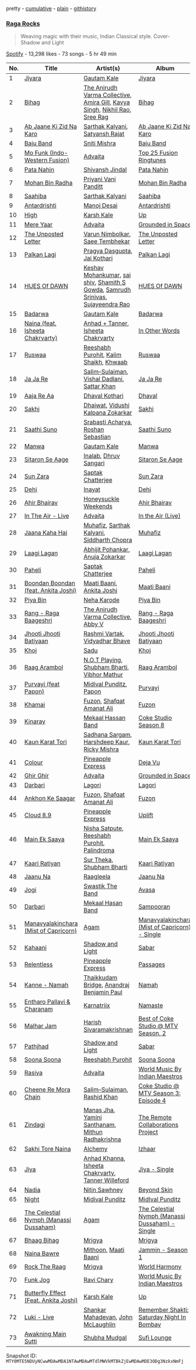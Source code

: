 pretty - [cumulative](/playlists/cumulative/37i9dQZF1DX8pmtpgsUtwS.md) - [plain](/playlists/plain/37i9dQZF1DX8pmtpgsUtwS) - [githistory](https://github.githistory.xyz/mackorone/spotify-playlist-archive/blob/main/playlists/plain/37i9dQZF1DX8pmtpgsUtwS)

### [Raga Rocks](https://open.spotify.com/playlist/37i9dQZF1DX8pmtpgsUtwS)

> Weaving magic with their music, Indian Classical style\. Cover\- Shadow and Light

[Spotify](https://open.spotify.com/user/spotify) - 13,298 likes - 73 songs - 5 hr 49 min

| No. | Title | Artist(s) | Album | Length |
|---|---|---|---|---|
| 1 | [Jiyara](https://open.spotify.com/track/3wtUeVGw8hOlJCVRxtjtZY) | [Gautam Kale](https://open.spotify.com/artist/3u6Ygzg3VWXrHHIbgdp1CL) | [Jiyara](https://open.spotify.com/album/4jyfJKuTlSVfve70u1jUvv) | 2:36 |
| 2 | [Bihag](https://open.spotify.com/track/5pcewCfXI5xVVdDsPQbi4g) | [The Anirudh Varma Collective](https://open.spotify.com/artist/3bD7WaIwFeJMNv8smNGODB), [Amira Gill](https://open.spotify.com/artist/3ZW8Uj45dj58KkgqkFBLIS), [Kavya Singh](https://open.spotify.com/artist/3wfNDxeCBMNpbxBhKOk6rm), [Nikhil Rao](https://open.spotify.com/artist/6OSQbUN4wMOyMEEBsG5u5S), [Sree Rag](https://open.spotify.com/artist/5tDlXhji6JOZh7wTiWK3h5) | [Bihag](https://open.spotify.com/album/3K2vEVbx5qQ3I4PYTWPdKy) | 5:53 |
| 3 | [Ab Jaane Ki Zid Na Karo](https://open.spotify.com/track/2XvA8l5nma3jDO5onG3skp) | [Sarthak Kalyani](https://open.spotify.com/artist/33ZaVn459vwF8UVDS6sWxh), [Satyansh Rajat](https://open.spotify.com/artist/2WvmxUMd2Pnekw7iHHyWLk) | [Ab Jaane Ki Zid Na Karo](https://open.spotify.com/album/1rmVytV1T9RRk8pr6jPsgd) | 3:01 |
| 4 | [Baju Band](https://open.spotify.com/track/6pygtqf5cO7uiy9kgbY8KD) | [Sniti Mishra](https://open.spotify.com/artist/1N1zYh2GCcsgr0E4UfcRy2) | [Baju Band](https://open.spotify.com/album/5c80mJiH3c7rKKQ7HVp49f) | 4:18 |
| 5 | [Mo Funk \(Indo\-Western Fusion\)](https://open.spotify.com/track/4C95pR86Pp1CiRDJQnGFWk) | [Advaita](https://open.spotify.com/artist/4FMduZvsMYM69TKN3i0YRp) | [Top 25 Fusion Ringtunes](https://open.spotify.com/album/1FNe4CLnDIwT9GBfxAIwJ1) | 1:39 |
| 6 | [Pata Nahin](https://open.spotify.com/track/6JclMezRpieefEcYchmSe5) | [Shivansh Jindal](https://open.spotify.com/artist/4jOKBnkdydJAPCmacFHDA9) | [Pata Nahin](https://open.spotify.com/album/2YIzspPB4PB1fb7JWc5qlj) | 3:29 |
| 7 | [Mohan Bin Radha](https://open.spotify.com/track/5uSh9y1mJ3oIZJv0VitrOX) | [Priyani Vani Panditt](https://open.spotify.com/artist/3ZjqqgZQ6iRWu3YZYISLB8) | [Mohan Bin Radha](https://open.spotify.com/album/2UQkdO6LhoeUUu0ex60FX1) | 3:19 |
| 8 | [Saahiba](https://open.spotify.com/track/72ZCskgfexMXQ7k9E0qx5l) | [Sarthak Kalyani](https://open.spotify.com/artist/33ZaVn459vwF8UVDS6sWxh) | [Saahiba](https://open.spotify.com/album/0Atpcs1HndL61F1zQO8BYV) | 4:54 |
| 9 | [Antardrishti](https://open.spotify.com/track/4rNJBbAp5K7ZVcWuDohvbM) | [Manoj Desai](https://open.spotify.com/artist/7Kq8P0vYoCvqNQGvv1UjFn) | [Antardrishti](https://open.spotify.com/album/0lUBXdBbOGb5ztJdXSUd0M) | 4:32 |
| 10 | [High](https://open.spotify.com/track/6Hmi8Jfvluc8fLpIrdsqIC) | [Karsh Kale](https://open.spotify.com/artist/5KNQvpxpsSUsL8Mon7SjYn) | [Up](https://open.spotify.com/album/6VjOF7kwF60XQ9LxSgABZA) | 2:46 |
| 11 | [Mere Yaar](https://open.spotify.com/track/1OUXH35gQqdsZzrdGEkqkN) | [Advaita](https://open.spotify.com/artist/4FMduZvsMYM69TKN3i0YRp) | [Grounded in Space](https://open.spotify.com/album/1yK7ntJYhALEey1VQTTrMw) | 3:45 |
| 12 | [The Unposted Letter](https://open.spotify.com/track/1xuLfcXNcA3J2qLZGFQ3kB) | [Varun Nimbolkar](https://open.spotify.com/artist/3dmI9UkzIOZZeHcdLJfXZs), [Saee Tembhekar](https://open.spotify.com/artist/3TJyCCTVwoTQo1FQ5xxuKm) | [The Unposted Letter](https://open.spotify.com/album/48hMn9wMVg6fRDYXCH06hY) | 4:14 |
| 13 | [Palkan Lagi](https://open.spotify.com/track/5n3WlH86m4OTnctsTv6JYM) | [Pragya Dasgupta](https://open.spotify.com/artist/4GYA4XRktJKOgy4ndFNcH9), [Jai Kothari](https://open.spotify.com/artist/21XfMuFWn5kc6kWCKuc3BW) | [Palkan Lagi](https://open.spotify.com/album/4oAiwIn4sXm8UTVtyPcpWg) | 2:49 |
| 14 | [HUES Of DAWN](https://open.spotify.com/track/0Vpe8MGbNeVD5dRIPY3gZa) | [Keshav Mohankumar](https://open.spotify.com/artist/5G29sllOnlnqJf5SGyEP1u), [sai shiv](https://open.spotify.com/artist/1bYiS5Rw8rpm8JxDoEUWga), [Shamith S Gowda](https://open.spotify.com/artist/5f7jMNBP9S7osyGl7wPz7i), [Samrudh Srinivas](https://open.spotify.com/artist/5sm5js0tVo2wEgBVTmOwX7), [Sujayeendra Rao](https://open.spotify.com/artist/53sLC21LuaFVnLHAPk80FE) | [HUES Of DAWN](https://open.spotify.com/album/3vbnOOJa9AL5DXz0zSSbOX) | 4:10 |
| 15 | [Badarwa](https://open.spotify.com/track/7FkI3zkAGGL7q09PxpmpY4) | [Gautam Kale](https://open.spotify.com/artist/3u6Ygzg3VWXrHHIbgdp1CL) | [Badarwa](https://open.spotify.com/album/2IogLl0Rn9jq8Ru17JPihQ) | 3:44 |
| 16 | [Naina \(feat\. Isheeta Chakrvarty\)](https://open.spotify.com/track/3wfrzxr2n7RmtPakWCULys) | [Anhad + Tanner](https://open.spotify.com/artist/5V4PIa2khOUA4o5HUd5fhZ), [Isheeta Chakrvarty](https://open.spotify.com/artist/44hBrSWimAgWD5iqB16XId) | [In Other Words](https://open.spotify.com/album/3mL6fwYvMOzFSPdjFsOoso) | 5:31 |
| 17 | [Ruswaa](https://open.spotify.com/track/57sbDFoOKvZTd2D13slsKf) | [Reeshabh Purohit](https://open.spotify.com/artist/0fCayDnRBfH5Skewe8os7E), [Kalim Shaikh](https://open.spotify.com/artist/1lEYogfDxYP1Iu3VIh4eXW), [Khwaab](https://open.spotify.com/artist/1fQt9x3P87d8ggkdU2hUDx) | [Ruswaa](https://open.spotify.com/album/3LzXbL4Wgtwp9Q1Ji0wUKx) | 4:29 |
| 18 | [Ja Ja Re](https://open.spotify.com/track/7fVYiLYOph8btMb6BxCTZP) | [Salim–Sulaiman](https://open.spotify.com/artist/6ohaQzKaXrobAL8paLSaxq), [Vishal Dadlani](https://open.spotify.com/artist/6CXEwIaXYfVJ84biCxqc9k), [Sattar Khan](https://open.spotify.com/artist/0wART8J53ZbpAN7kFqkqjn) | [Ja Ja Re](https://open.spotify.com/album/52U7TP7dILVI4hue1faGh2) | 3:42 |
| 19 | [Aaja Re Aa](https://open.spotify.com/track/15NlM8OSlUW3GkuqYJjOVF) | [Dhaval Kothari](https://open.spotify.com/artist/2Nu84CgIbMyb8wgAg3xLEt) | [Dhaval](https://open.spotify.com/album/06ILXcoSTF1EPgrc7tjLHq) | 3:55 |
| 20 | [Sakhi](https://open.spotify.com/track/1nlgs8u9AEoIljf13DBWnQ) | [Dhaiwat](https://open.spotify.com/artist/0MDNPCoSJLI4iBkIFBTnob), [Vidushi Kalpana Zokarkar](https://open.spotify.com/artist/12r2xD99LYO5hrilYhAFXV) | [Sakhi](https://open.spotify.com/album/3iRKkWNQQ2EnnAA5jA4sAZ) | 4:19 |
| 21 | [Saathi Suno](https://open.spotify.com/track/1lFaXChk2zP7c07pI9Eq6L) | [Srabasti Acharya](https://open.spotify.com/artist/6NHoiPWSlDS9qUsjrQGmFz), [Roshan Sebastian](https://open.spotify.com/artist/72fjH95OAer1Y0g78l5QaM) | [Saathi Suno](https://open.spotify.com/album/3X5OxWtugyB7Yt1tyyg9qI) | 2:16 |
| 22 | [Manwa](https://open.spotify.com/track/1hGwx6Sr7kzdycdPBoIQ2C) | [Gautam Kale](https://open.spotify.com/artist/3u6Ygzg3VWXrHHIbgdp1CL) | [Manwa](https://open.spotify.com/album/1VcBUBWM2GZZZhBWMo3ZNZ) | 3:59 |
| 23 | [Sitaron Se Aage](https://open.spotify.com/track/5w6Re5qMoUThE3kXkCq6qq) | [Inalab](https://open.spotify.com/artist/1V35EvdYcs0Z1cWvnWuyVf), [Dhruv Sangari](https://open.spotify.com/artist/6VGfXWL2EDRPXa6BcfuCyO) | [Sitaron Se Aage](https://open.spotify.com/album/2ugD3VcnOuY42pKSduQyDG) | 4:02 |
| 24 | [Sun Zara](https://open.spotify.com/track/7DyPHqF9CMwJR91bLz9asc) | [Saptak Chatterjee](https://open.spotify.com/artist/7rcHjaw38oHqxTjwQUnlRc) | [Sun Zara](https://open.spotify.com/album/3XMI944U1p5kewsygWhA50) | 5:23 |
| 25 | [Dehi](https://open.spotify.com/track/3dcxfK2dv5Wx41biEuRiZd) | [Inayat](https://open.spotify.com/artist/5jbBzjNgAiqpsNEOmOP448) | [Dehi](https://open.spotify.com/album/3JwEPc7W3rVTRv0rfHaHw5) | 4:33 |
| 26 | [Ahir Bhairav](https://open.spotify.com/track/3izOUe13B7GBFb181eKujB) | [Honeysuckle Weekends](https://open.spotify.com/artist/30Jmjb5tjtHwwAX51M2yn2) | [Ahir Bhairav](https://open.spotify.com/album/0WrdiH1EH8dv7DMf1HieYW) | 5:39 |
| 27 | [In The Air \- Live](https://open.spotify.com/track/6cPVvyzI5HSfzgYp9sQRw6) | [Advaita](https://open.spotify.com/artist/4FMduZvsMYM69TKN3i0YRp) | [In the Air \(Live\)](https://open.spotify.com/album/4FO7sPSNKBYaE9rXrU9jAH) | 6:53 |
| 28 | [Jaana Kaha Hai](https://open.spotify.com/track/6aHl7WFS38wYezyWHTdghb) | [Muhafiz](https://open.spotify.com/artist/6pwzflaMKjxNpkXFtaYZo9), [Sarthak Kalyani](https://open.spotify.com/artist/33ZaVn459vwF8UVDS6sWxh), [Siddharth Chopra](https://open.spotify.com/artist/0HIZoRSgTwczAwI7zTp7fx) | [Muhafiz](https://open.spotify.com/album/3i1b37UcMyjpG5vF5G3TMz) | 4:32 |
| 29 | [Laagi Lagan](https://open.spotify.com/track/1lC0VabWt3G9jSm3tLnh7B) | [Abhijit Pohankar](https://open.spotify.com/artist/04FGMCgYEvpf6my4V7ltxY), [Anuja Zokarkar](https://open.spotify.com/artist/41nGHynGUDOWMtq9aiIJpE) | [Laagi Lagan](https://open.spotify.com/album/0pe7KWucbu7xaHnjeq1mNY) | 4:15 |
| 30 | [Paheli](https://open.spotify.com/track/4eo3ayeUmwkuLTWpVMONQW) | [Saptak Chatterjee](https://open.spotify.com/artist/7rcHjaw38oHqxTjwQUnlRc) | [Paheli](https://open.spotify.com/album/7MWI2JOWQ0imHeZdxnJv8W) | 5:24 |
| 31 | [Boondan Boondan \(feat\. Ankita Joshi\)](https://open.spotify.com/track/5Nhvabw21YaRwoFwEZr3Uu) | [Maati Baani](https://open.spotify.com/artist/07mqL75cnHcpiu3f8vKgYn), [Ankita Joshi](https://open.spotify.com/artist/6nXrB6fb3HwgMXYZ8VNmhS) | [Maati Baani](https://open.spotify.com/album/3ouYJEEpLO73hey4E943zf) | 4:33 |
| 32 | [Piya Bin](https://open.spotify.com/track/4YywWFs8sY6RTmrG6LtLbS) | [Neha Karode](https://open.spotify.com/artist/4GUWRLqQ58vGlU9aIfC9QN) | [Piya Bin](https://open.spotify.com/album/3zE8ltqvpzow4RixaSewqD) | 3:42 |
| 33 | [Rang \- Raga Baageshri](https://open.spotify.com/track/2L5XVJGJBrDmG7W8ImYvwZ) | [The Anirudh Varma Collective](https://open.spotify.com/artist/3bD7WaIwFeJMNv8smNGODB), [Abby V](https://open.spotify.com/artist/73VDhvYEhL7FbnDPaNTUmX) | [Rang \- Raga Baageshri](https://open.spotify.com/album/1YsrnSEmy0IKl851qSY7fm) | 6:38 |
| 34 | [Jhooti Jhooti Batiyaan](https://open.spotify.com/track/4v3WPlfSD6afqEcWZ1GDS6) | [Rashmi Vartak](https://open.spotify.com/artist/1gAQLd6tPlYX8mj1q7UDoU), [Vidyadhar Bhave](https://open.spotify.com/artist/4zc43b1OJ3CUlkuisH4bRg) | [Jhooti Jhooti Batiyaan](https://open.spotify.com/album/4stZhzbynvnfaqNTEYVDq0) | 4:41 |
| 35 | [Khoj](https://open.spotify.com/track/3aButYpzDGkf4yv1PzvKyZ) | [Sadu](https://open.spotify.com/artist/7nIyYYhfmY8GwrzqfjqKor) | [Khoj](https://open.spotify.com/album/04K7vDU9bd1RIfsQc1RgJm) | 4:39 |
| 36 | [Raag Arambol](https://open.spotify.com/track/7MWBLeU484rgu2KlDWoNca) | [N.O.T Playing](https://open.spotify.com/artist/0KYq0CgrsDybHfbLn4LWzv), [Shubham Bharti](https://open.spotify.com/artist/2UyCgL8Z7Y1wANtfzFVyHw), [Vibhor Mathur](https://open.spotify.com/artist/0dTOWWinij8WFStgZyYqKz) | [Raag Arambol](https://open.spotify.com/album/2lR2SKMpG4d8Tkf5uFsu60) | 4:58 |
| 37 | [Purvayi \(feat Papon\)](https://open.spotify.com/track/2FBsVowygJJv4lg32ZHk5l) | [Midival Punditz](https://open.spotify.com/artist/7GmnD2XZleQw8PPzRJV7FY), [Papon](https://open.spotify.com/artist/2FPwX3Gh0w4Qr1v3zSTtcT) | [Purvayi](https://open.spotify.com/album/4Gi91Mb6apBXFFq0kIqQJ7) | 5:10 |
| 38 | [Khamaj](https://open.spotify.com/track/33yJbICPApS1o2lJi2w4Rq) | [Fuzon](https://open.spotify.com/artist/2yE29no7fHNeyPRIIiwaJ4), [Shafqat Amanat Ali](https://open.spotify.com/artist/5SuRAj1A9FEHj5NxS86YAm) | [Fuzon](https://open.spotify.com/album/2Rywbx5yGiaZfvwDilTSZS) | 6:55 |
| 39 | [Kinaray](https://open.spotify.com/track/3chvS4B3KaT7wCyoVLO88I) | [Mekaal Hassan Band](https://open.spotify.com/artist/0XSTzPae7xbdt1ZH0fbpZR) | [Coke Studio Season 8](https://open.spotify.com/album/2CRqrw12XjBt4z9LI5LhH7) | 4:21 |
| 40 | [Kaun Karat Tori](https://open.spotify.com/track/5PtXYu9VicndmpxSlBBJiE) | [Sadhana Sargam](https://open.spotify.com/artist/1HGMG8RHvcu1mfdM9MeTek), [Harshdeep Kaur](https://open.spotify.com/artist/3xU8YsNNkmWSPewlB18NUz), [Ricky Mishra](https://open.spotify.com/artist/7mYlkjAhTUxmsmhaQdM9wE) | [Kaun Karat Tori](https://open.spotify.com/album/0Etxqxv754zfzSmIIDCI3S) | 4:57 |
| 41 | [Colour](https://open.spotify.com/track/6MB1AzWyL7v1EQ3yIs2MjI) | [Pineapple Express](https://open.spotify.com/artist/68l0QuZV2CAaQqXP4o75fn) | [Deja Vu](https://open.spotify.com/album/2I7m8ajkcmyuaYWdVG2VoC) | 4:01 |
| 42 | [Ghir Ghir](https://open.spotify.com/track/56iw7QosAXwrOfu5WLQNSe) | [Advaita](https://open.spotify.com/artist/4FMduZvsMYM69TKN3i0YRp) | [Grounded in Space](https://open.spotify.com/album/1yK7ntJYhALEey1VQTTrMw) | 5:05 |
| 43 | [Darbari](https://open.spotify.com/track/1MOr3uybB75iYHANe7QQxi) | [Lagori](https://open.spotify.com/artist/1qnNpqNICqHeFjbBLD58M6) | [Lagori](https://open.spotify.com/album/2TC3054e2XIppYE6tCwqcr) | 5:08 |
| 44 | [Ankhon Ke Saagar](https://open.spotify.com/track/3DnaAKpexBd35Jwdk63Go6) | [Fuzon](https://open.spotify.com/artist/2yE29no7fHNeyPRIIiwaJ4), [Shafqat Amanat Ali](https://open.spotify.com/artist/5SuRAj1A9FEHj5NxS86YAm) | [Fuzon](https://open.spotify.com/album/2Rywbx5yGiaZfvwDilTSZS) | 5:43 |
| 45 | [Cloud 8.9](https://open.spotify.com/track/6WWHC3W4wFROHcZXfuHBjG) | [Pineapple Express](https://open.spotify.com/artist/68l0QuZV2CAaQqXP4o75fn) | [Uplift](https://open.spotify.com/album/7CbP0jtXR00EFqdBNfh6zy) | 3:00 |
| 46 | [Main Ek Saaya](https://open.spotify.com/track/2Ol5Fwol3OzzdYi0rdATr4) | [Nisha Satpute](https://open.spotify.com/artist/4F0EXuNCrBbH7l5F10jomr), [Reeshabh Purohit](https://open.spotify.com/artist/0fCayDnRBfH5Skewe8os7E), [Palindroma](https://open.spotify.com/artist/3PuxxokqacjCK4pqSLIUDi) | [Main Ek Saaya](https://open.spotify.com/album/0OTaaZ0FFdOzk1jbinLbvX) | 4:56 |
| 47 | [Kaari Ratiyan](https://open.spotify.com/track/61HmBLqgmXZ3OD5VbJJonJ) | [Sur Theka](https://open.spotify.com/artist/3S4wZE6TszUWEKsKpHwM4c), [Shubham Bharti](https://open.spotify.com/artist/6Eg7ybH9CngAoprNXJCi4s) | [Kaari Ratiyan](https://open.spotify.com/album/7kFY7FBVmrkJDSelKXxC36) | 5:39 |
| 48 | [Jaanu Na](https://open.spotify.com/track/7jIDC6SCqRjUHPpWnLz3bk) | [Raagleela](https://open.spotify.com/artist/2Geg1cWt0ykB25YCAcqpTe) | [Jaanu Na](https://open.spotify.com/album/3pJ8bTunf1MclONNhmpMbb) | 4:36 |
| 49 | [Jogi](https://open.spotify.com/track/0h0gWburhWxIhV9h7kyX3l) | [Swastik The Band](https://open.spotify.com/artist/740SYcL7Hl2TatDM2wYV8V) | [Avasa](https://open.spotify.com/album/07iHCQyQ69gc8c13fdmqhh) | 6:16 |
| 50 | [Darbari](https://open.spotify.com/track/20bzZEYSjIxfyUUW1McxNC) | [Mekaal Hasan Band](https://open.spotify.com/artist/2uU2C4SNKcHqBzPjRrBvVy) | [Sampooran](https://open.spotify.com/album/21MMf1Nv9iD4XVkLf91TQl) | 5:16 |
| 51 | [Manavyalakinchara \(Mist of Capricorn\)](https://open.spotify.com/track/7AT9jIs9H7tFjxEXmilL94) | [Agam](https://open.spotify.com/artist/4DHXXUP4qza7DacDKVT23G) | [Manavyalakinchara \(Mist of Capricorn\) \- Single](https://open.spotify.com/album/2XK1UiouCCaYULpvuwn1WR) | 5:49 |
| 52 | [Kahaani](https://open.spotify.com/track/7oRuSgwhqOH15SYxsCY45W) | [Shadow and Light](https://open.spotify.com/artist/6BG3rlgfBM8V8JStjm7IFa) | [Sabar](https://open.spotify.com/album/6HBuyYm1e9up6Er9hwH8BL) | 4:20 |
| 53 | [Relentless](https://open.spotify.com/track/6ZpjdjhEmPlAfOdfIXb7ck) | [Pineapple Express](https://open.spotify.com/artist/68l0QuZV2CAaQqXP4o75fn) | [Passages](https://open.spotify.com/album/2sqFUBxxXyXnW4oJc6CkNA) | 4:18 |
| 54 | [Kanne \- Namah](https://open.spotify.com/track/3HIY7dBeJVAl8lIkFijDd7) | [Thaikkudam Bridge](https://open.spotify.com/artist/0kf7l9HNKxJcq6cgSjSWGI), [Anandraj Benjamin Paul](https://open.spotify.com/artist/2mx8hHr8DpgOzv6gURprW5) | [Namah](https://open.spotify.com/album/0rwlL4cHDpPHUhdMGlk3Ew) | 4:55 |
| 55 | [Entharo Pallavi & Charanam](https://open.spotify.com/track/4RIsoFzJNlHPhDso4oN2wF) | [Karnatriix](https://open.spotify.com/artist/0rhuXpjseoAieJYuBKQwR6) | [Namaste](https://open.spotify.com/album/1gXEGqRmzf1wIdefis4hKi) | 4:54 |
| 56 | [Malhar Jam](https://open.spotify.com/track/3r3CObkpZZZdE3ku4cAETG) | [Harish Sivaramakrishnan](https://open.spotify.com/artist/3B3pVT24J4ROpfNDEqmEt2) | [Best of Coke Studio @ MTV Season, 2](https://open.spotify.com/album/1GIBAN61IL1pabms1VRRHK) | 6:08 |
| 57 | [Pathjhad](https://open.spotify.com/track/4Q7UfNfqcehy5HYebOdsqG) | [Shadow and Light](https://open.spotify.com/artist/6BG3rlgfBM8V8JStjm7IFa) | [Sabar](https://open.spotify.com/album/6HBuyYm1e9up6Er9hwH8BL) | 4:14 |
| 58 | [Soona Soona](https://open.spotify.com/track/4fLUs9zH9fOt8S22UgT9os) | [Reeshabh Purohit](https://open.spotify.com/artist/0fCayDnRBfH5Skewe8os7E) | [Soona Soona](https://open.spotify.com/album/0N3YOWyeQwMFPcGWG5J0d4) | 5:24 |
| 59 | [Rasiya](https://open.spotify.com/track/3HFJPw9sU2Ks2290Rlt3tU) | [Advaita](https://open.spotify.com/artist/4FMduZvsMYM69TKN3i0YRp) | [World Music By Indian Maestros](https://open.spotify.com/album/4PBgCpCGwiiLE8xZrOdXH2) | 5:38 |
| 60 | [Cheene Re Mora Chain](https://open.spotify.com/track/68xzxJGAD5oEboBynf2x8s) | [Salim–Sulaiman](https://open.spotify.com/artist/6ohaQzKaXrobAL8paLSaxq), [Rashid Khan](https://open.spotify.com/artist/1cw8NspBF8JctQm5rpn3pv) | [Coke Studio @ MTV Season 3: Episode 4](https://open.spotify.com/album/7ibgPjvOjOElrp5rHI6qJ4) | 5:36 |
| 61 | [Zindagi](https://open.spotify.com/track/2S3n6oSULmI2W7pSXyncHv) | [Manas Jha](https://open.spotify.com/artist/6i6fq3UQUhlsntPbYVfLGN), [Yamini Santhanam](https://open.spotify.com/artist/4N3qb296KI7IggmjraDzBZ), [Mithun Radhakrishna](https://open.spotify.com/artist/0EvmRT6hXZFYVKQ5o1CJaz) | [The Remote Collaborations Project](https://open.spotify.com/album/5T1azLivhGbCm6WkM0JoKL) | 3:20 |
| 62 | [Sakhi Tore Naina](https://open.spotify.com/track/2lY5KsyD4zAHE0c3VjQx1o) | [Alchemy](https://open.spotify.com/artist/3wtbgKMLTqcBw9vDjbyDLP) | [Izhaar](https://open.spotify.com/album/2zJyzV6ipeDC3ljFOWmYND) | 4:37 |
| 63 | [Jiya](https://open.spotify.com/track/2wXxCbgiBrHmmM14IvnO21) | [Anhad Khanna](https://open.spotify.com/artist/5OUUNYBRTJTZeBInV8YwnR), [Isheeta Chakrvarty](https://open.spotify.com/artist/44hBrSWimAgWD5iqB16XId), [Tanner Willeford](https://open.spotify.com/artist/5C8Tg9rWsDywuMpk88r3PR) | [Jiya \- Single](https://open.spotify.com/album/2q7wgmu7eCHZjOltqFw8o7) | 4:46 |
| 64 | [Nadia](https://open.spotify.com/track/6c05B0BTOJbDyRy5KLI7my) | [Nitin Sawhney](https://open.spotify.com/artist/5NCKpzuowtihcIrIHFjKbJ) | [Beyond Skin](https://open.spotify.com/album/41qn4oxd4WFgz4JSBI9Ips) | 5:07 |
| 65 | [Night](https://open.spotify.com/track/4N3vw766peEDGWJEnSC7cL) | [Midival Punditz](https://open.spotify.com/artist/7GmnD2XZleQw8PPzRJV7FY) | [MidIval Punditz](https://open.spotify.com/album/3Gt2rSnTmlwjowHKV5vsIX) | 5:54 |
| 66 | [The Celestial Nymph \(Manassi Dussaham\)](https://open.spotify.com/track/3oN3Ko3rSGszXL8VCYAS5p) | [Agam](https://open.spotify.com/artist/4DHXXUP4qza7DacDKVT23G) | [The Celestial Nymph \(Manassi Dussaham\) \- Single](https://open.spotify.com/album/0QIlgq2GR8jTthBkdsGDft) | 8:31 |
| 67 | [Bhaag Bihag](https://open.spotify.com/track/18zLRuM8hi3rTT9jLpRvdU) | [Mrigya](https://open.spotify.com/artist/0p5FLesLYt17BYby6Vjn43) | [Mrigya](https://open.spotify.com/album/3mkbK0NtIxKaWqU6xcJhKE) | 8:05 |
| 68 | [Naina Bawre](https://open.spotify.com/track/2AdjRQ1xp5volT2wj2DfOq) | [Mithoon](https://open.spotify.com/artist/09UmIX92EUH9hAK4bxvHx6), [Maati Baani](https://open.spotify.com/artist/07mqL75cnHcpiu3f8vKgYn) | [Jammin \- Season 1](https://open.spotify.com/album/2TOpxaq3s212H86RbwKx4z) | 4:51 |
| 69 | [Rock The Raag](https://open.spotify.com/track/5gxWgboHi5iPAW76hkyQKS) | [Mrigya](https://open.spotify.com/artist/0p5FLesLYt17BYby6Vjn43) | [World Harmony](https://open.spotify.com/album/24B3bABQW9nJM5WcpvN6Lk) | 7:32 |
| 70 | [Funk Jog](https://open.spotify.com/track/7rQDLN4GM9hQaAa4eD59WG) | [Ravi Chary](https://open.spotify.com/artist/6KlHmmiCV5gV2v9zgcUWQ6) | [World Music By Indian Maestros](https://open.spotify.com/album/4PBgCpCGwiiLE8xZrOdXH2) | 4:46 |
| 71 | [Butterfly Effect \(Feat\. Ankita Joshi\)](https://open.spotify.com/track/0vofqBIpb5xvsH1doPF8qr) | [Karsh Kale](https://open.spotify.com/artist/5KNQvpxpsSUsL8Mon7SjYn) | [Up](https://open.spotify.com/album/6VjOF7kwF60XQ9LxSgABZA) | 4:22 |
| 72 | [Luki \- Live](https://open.spotify.com/track/6ZtmKFdnEqyRaOcMKwWRsA) | [Shankar Mahadevan](https://open.spotify.com/artist/1SJOL9HJ08YOn92lFcYf8a), [John McLaughlin](https://open.spotify.com/artist/4v0R1feRiuCDch7aAheVhY) | [Remember Shakti: Saturday Night In Bombay](https://open.spotify.com/album/6qD0dBDPOasER1sWmfLjuZ) | 5:38 |
| 73 | [Awakning Main Sutti](https://open.spotify.com/track/0LnhLRxbd7xu9WHQEAaFT9) | [Shubha Mudgal](https://open.spotify.com/artist/1cXjeY6DeuvHqOLioXcHZk) | [Sufi Lounge](https://open.spotify.com/album/7KaaYMtqk9kbtlIHdV8cmH) | 6:14 |

Snapshot ID: `MTY0MTE5NDUyNCwwMDAwMDA1NTAwMDAwMTdlMWVkMTBkZjEwMDAwMDE3ODg3NzkxNmFj`